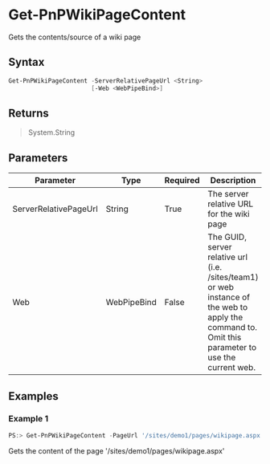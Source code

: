 # Get-PnPWikiPageContent
Gets the contents/source of a wiki page
## Syntax
```powershell
Get-PnPWikiPageContent -ServerRelativePageUrl <String>
                       [-Web <WebPipeBind>]
```


## Returns
>System.String

## Parameters
Parameter|Type|Required|Description
---------|----|--------|-----------
|ServerRelativePageUrl|String|True|The server relative URL for the wiki page|
|Web|WebPipeBind|False|The GUID, server relative url (i.e. /sites/team1) or web instance of the web to apply the command to. Omit this parameter to use the current web.|
## Examples

### Example 1
```powershell
PS:> Get-PnPWikiPageContent -PageUrl '/sites/demo1/pages/wikipage.aspx'
```
Gets the content of the page '/sites/demo1/pages/wikipage.aspx'
